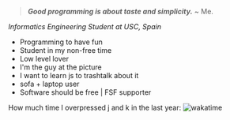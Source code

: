 > ***Good programming is about taste and simplicity.*** ~ Me.

 *Informatics Engineering Student at USC, Spain*

- Programming to have fun
- Student in my non-free time
- Low level lover 
- I'm the guy at the picture
- I want to learn js to trashtalk about it
- sofa + laptop user
- Software should be free | FSF supporter

How much time I overpressed j and k in the last year: ![wakatime](https://wakatime.com/badge/user/2a7b4567-ab1f-4fb2-98ff-2b3fdbf94654.svg)

